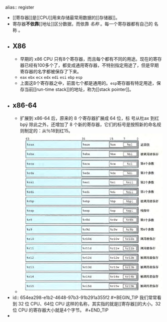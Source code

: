 alias:: register

- [[寄存器]]是[[CPU]]用来存储最常用数据的[[存储器]]。
- 寄存器**不依靠**[[地址]]区分数据，而依靠 *名称* 。每一个寄存器都有自己的 名称 。
- ## X86
	- 早期的 x86 CPU 只有8个寄存器，而且每个都有不同的用途。现在的寄存器已经有100多个了，都变成通用寄存器，不特别指定用途了，但是早期寄存器的名字都被保存了下来。
	- `eax` `ebx` `ecx` `edx` `edi` `esi` `ebp` `esp`
	- 上面这8个寄存器之中，前面七个都是通用的。`esp`寄存器有特定用途，保存当前[[run-time stack]]的地址，称为[[stack pointer]]。
- ## x86-64
	- 扩展到 x86-64 后，原来的 8 个寄存器扩展成 64 位，标
	  号从杜ax 到红bpÿ 除此之外，还增加了 8 个新的寄存器，它们的标号是按照新的命名规
	  则制定的：从％18到红15。
	- ![image.png](../assets/image_1700134627846_0.png)
- id:: 654ea298-e1b2-4648-97b3-91b291a355f2
  #+BEGIN_TIP
  我们常常看到 32 位 CPU、64位 CPU 这样的名称，其实指的就是[[寄存器]]的大小。32 位 CPU 的寄存器大小就是4个字节。
  #+END_TIP
-